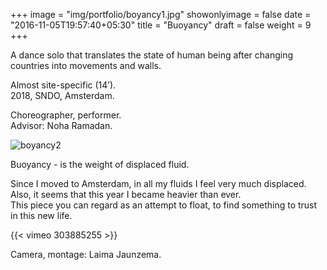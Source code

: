 +++
image = "img/portfolio/boyancy1.jpg"
showonlyimage = false
date = "2016-11-05T19:57:40+05:30"
title = "Buoyancy"
draft = false
weight = 9
+++

A dance solo that translates the state of human being after changing countries into movements and walls.

Almost site-specific (14’).  
2018, SNDO, Amsterdam.
<!--more-->

Choreographer, performer.  
Advisor: Noha Ramadan.  

![boyancy2][1]

Buoyancy - is the weight of displaced fluid.  

Since I moved to Amsterdam, in all my fluids I feel very much displaced. Also, it seems that this year I became heavier than ever.  
This piece you can regard as an attempt to float, to find something to trust in this new life.  


{{< vimeo 303885255 >}}  

Camera, montage: Laima Jaunzema.

[1]: /img/portfolio/boyancy2.jpg
